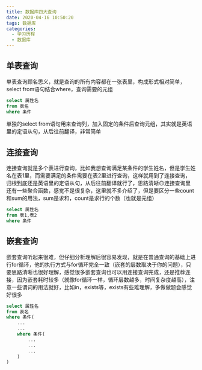 ```yaml
---
title: 数据库四大查询
date: 2020-04-16 10:50:20
tags: 数据库
categories:
  - 学习历程
  - 数据库
---
```


## 单表查询

单表查询顾名思义，就是查询的所有内容都在一张表里，构成形式相对简单，select from语句结合where，查询需要的元组

<!-- more -->

```sql
select 属性名
from 表名
where 条件
```

单独的select from语句用来查询列，加入固定的条件后查询元组，其实就是英语里的定语从句，从后往前翻译，非常简单

## 连接查询

连接查询就是多个表进行查询，比如我想查询满足某条件的学生姓名，但是学生姓名在表1里，而需要满足的条件需要在表2里进行查询，这样就用到了连接查询，归根到底还是英语里的定语从句，从后往前翻译就行了，思路清晰🙃连接查询里还有一些聚合函数，感觉不是很复杂，这里就不多介绍了，但是要区分一些count和sum的用法，sum是求和，count是求行的个数（也就是元组）

```sql
select 属性名
from 表1,表2
where 条件
```

## 嵌套查询

嵌套查询听起来很难，但仔细分析理解后很容易发现，就是在普通查询的基础上进行for循环，他的执行方式与for循环完全一致（嵌套的层数取决于你的问题），只要思路清晰也很好理解，感觉很多嵌套查询也可以用连接查询完成，还是推荐连接，因为嵌套耗时较多（就像for循环一样，循环层数越多，时间复杂度越高），注意一些谓词的用法就好，比如in，exists等，exists有些难理解，多做做题会感觉好很多

```sql
select 属性名
from 表名
where 条件(
	...
	...
	where 条件(
		...
		...
		...
	)
)
```

